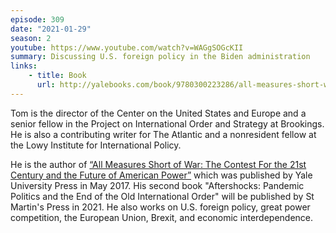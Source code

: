 ```yaml
---
episode: 309
date: "2021-01-29"
season: 2
youtube: https://www.youtube.com/watch?v=WAGgSOGcKII
summary: Discussing U.S. foreign policy in the Biden administration
links:
    - title: Book
      url: http://yalebooks.com/book/9780300223286/all-measures-short-war
---
```

Tom is the director of the Center on the United States and Europe and a senior
fellow in the Project on International Order and Strategy at Brookings. He is
also a contributing writer for The Atlantic and a nonresident fellow at the
Lowy Institute for International Policy.

He is the author of [“All Measures Short of War: The Contest For the 21st
Century and the Future of American Power”][book] which was published by Yale
University Press in May 2017. His second book "Aftershocks: Pandemic Politics
and the End of the Old International Order" will be published by St Martin's
Press in 2021. He also works on U.S. foreign policy, great power competition,
the European Union, Brexit, and economic interdependence.

[book]: http://yalebooks.com/book/9780300223286/all-measures-short-war
